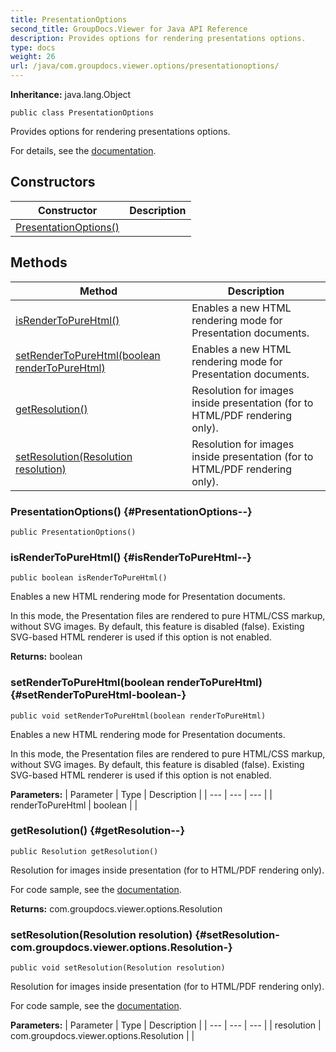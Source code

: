 ```yaml
---
title: PresentationOptions
second_title: GroupDocs.Viewer for Java API Reference
description: Provides options for rendering presentations options.
type: docs
weight: 26
url: /java/com.groupdocs.viewer.options/presentationoptions/
---
```

**Inheritance:**
java.lang.Object
```
public class PresentationOptions
```

Provides options for rendering presentations options.

For details, see the [documentation][].


[documentation]: https://docs.groupdocs.com/viewer/java/render-presentations/
## Constructors

| Constructor | Description |
| --- | --- |
| [PresentationOptions()](#PresentationOptions--) |  |
## Methods

| Method | Description |
| --- | --- |
| [isRenderToPureHtml()](#isRenderToPureHtml--) | Enables a new HTML rendering mode for Presentation documents. |
| [setRenderToPureHtml(boolean renderToPureHtml)](#setRenderToPureHtml-boolean-) | Enables a new HTML rendering mode for Presentation documents. |
| [getResolution()](#getResolution--) | Resolution for images inside presentation (for to HTML/PDF rendering only). |
| [setResolution(Resolution resolution)](#setResolution-com.groupdocs.viewer.options.Resolution-) | Resolution for images inside presentation (for to HTML/PDF rendering only). |
### PresentationOptions() {#PresentationOptions--}
```
public PresentationOptions()
```


### isRenderToPureHtml() {#isRenderToPureHtml--}
```
public boolean isRenderToPureHtml()
```


Enables a new HTML rendering mode for Presentation documents.

In this mode, the Presentation files are rendered to pure HTML/CSS markup, without SVG images. By default, this feature is disabled (false). Existing SVG-based HTML renderer is used if this option is not enabled.

**Returns:**
boolean
### setRenderToPureHtml(boolean renderToPureHtml) {#setRenderToPureHtml-boolean-}
```
public void setRenderToPureHtml(boolean renderToPureHtml)
```


Enables a new HTML rendering mode for Presentation documents.

In this mode, the Presentation files are rendered to pure HTML/CSS markup, without SVG images. By default, this feature is disabled (false). Existing SVG-based HTML renderer is used if this option is not enabled.

**Parameters:**
| Parameter | Type | Description |
| --- | --- | --- |
| renderToPureHtml | boolean |  |

### getResolution() {#getResolution--}
```
public Resolution getResolution()
```


Resolution for images inside presentation (for to HTML/PDF rendering only).

For code sample, see the [documentation][].


[documentation]: https://docs.groupdocs.com/viewer/java/render-presentations/#specify-image-resolution

**Returns:**
com.groupdocs.viewer.options.Resolution
### setResolution(Resolution resolution) {#setResolution-com.groupdocs.viewer.options.Resolution-}
```
public void setResolution(Resolution resolution)
```


Resolution for images inside presentation (for to HTML/PDF rendering only).

For code sample, see the [documentation][].


[documentation]: https://docs.groupdocs.com/viewer/java/render-presentations/#specify-image-resolution

**Parameters:**
| Parameter | Type | Description |
| --- | --- | --- |
| resolution | com.groupdocs.viewer.options.Resolution |  |

